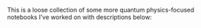 This is a loose collection of some more quantum physics-focused notebooks I've worked on with descriptions below:
